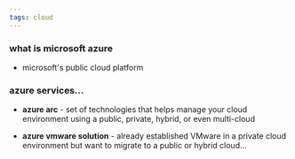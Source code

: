 ```yaml
---
tags: cloud
---
```


### what is microsoft azure 
- microsoft's public cloud platform

### azure services...

- **azure arc** - set of technologies that helps manage your cloud environment using a public, private, hybrid, or even multi-cloud

- **azure vmware solution** - already established VMware in a private cloud environment but want to migrate to a public or hybrid cloud... 


